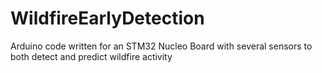 # WildfireEarlyDetection
Arduino code written for an STM32 Nucleo Board with several sensors to both detect and predict wildfire activity
